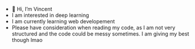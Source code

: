 - 👋 Hi, I’m Vincent
- I am interested in deep learning
- I am currently learning web developement
- Please have consideration when reading my code, as I am not very structured and the code could be messy sometimes. I am giving my best though lmao

